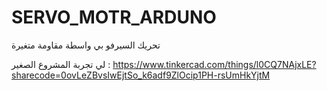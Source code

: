 # SERVO_MOTR_ARDUNO
تحريك  السيرفو بي واسطة مقاومة متغيرة
 
 لي تجربة المشروع الصغير :
 https://www.tinkercad.com/things/l0CQ7NAjxLE?sharecode=0ovLeZBvsIwEjtSo_k6adf9ZlOcip1PH-rsUmHkYjtM
